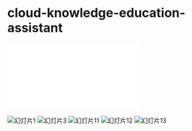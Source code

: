 ﻿# cloud-knowledge-education-assistant
 
<iframe src="//player.bilibili.com/player.html?aid=910653749&bvid=BV13M4y1h7zd&cid=1117702099&page=1" scrolling="no" border="0" frameborder="no" framespacing="0" allowfullscreen="true"> </iframe>
 
![幻灯片1](https://user-images.githubusercontent.com/56916034/236301271-7e42baf8-e47d-4465-8a64-ebb48fd3b557.PNG)
![幻灯片3](https://user-images.githubusercontent.com/56916034/236301375-d6759a84-8d06-4ab2-9e88-ce15bf84e61c.PNG)
![幻灯片11](https://user-images.githubusercontent.com/56916034/236301520-3c386940-c02c-4246-8003-8c54797b16aa.PNG)
![幻灯片12](https://user-images.githubusercontent.com/56916034/236301558-5b39edb8-0de1-43c2-a7f7-fbebdfcaecfb.PNG)
![幻灯片13](https://user-images.githubusercontent.com/56916034/236301595-5c1b6fc2-ce0f-4784-9d37-0b264e0870b6.PNG)
